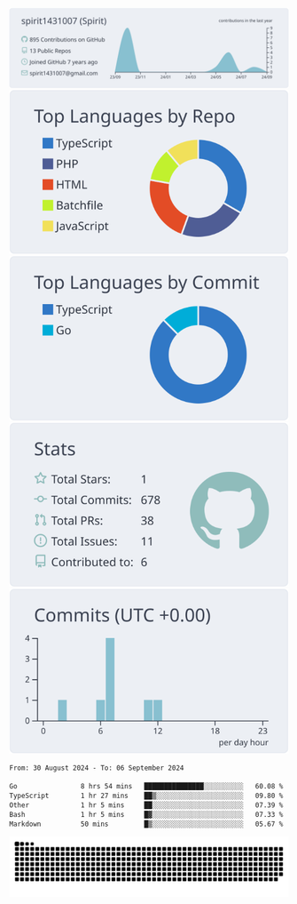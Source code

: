 [![](https://raw.githubusercontent.com/spirit1431007/spirit1431007/master/profile-summary-card-output/nord_bright/0-profile-details.svg)](https://git.io/spiritx)
[![](https://raw.githubusercontent.com/spirit1431007/spirit1431007/master/profile-summary-card-output/nord_bright/1-repos-per-language.svg)](https://git.io/spiritx) [![](https://raw.githubusercontent.com/spirit1431007/spirit1431007/master/profile-summary-card-output/nord_bright/2-most-commit-language.svg)](https://git.io/spiritx)
[![](https://raw.githubusercontent.com/spirit1431007/spirit1431007/master/profile-summary-card-output/nord_bright/3-stats.svg)](https://git.io/spiritx) [![](https://raw.githubusercontent.com/spirit1431007/spirit1431007/master/profile-summary-card-output/nord_bright/4-productive-time.svg)](https://git.io/spiritx)

<!--START_SECTION:waka-->

```txt
From: 30 August 2024 - To: 06 September 2024

Go                8 hrs 54 mins   ███████████████░░░░░░░░░░   60.08 %
TypeScript        1 hr 27 mins    ██▒░░░░░░░░░░░░░░░░░░░░░░   09.80 %
Other             1 hr 5 mins     ██░░░░░░░░░░░░░░░░░░░░░░░   07.39 %
Bash              1 hr 5 mins     █▓░░░░░░░░░░░░░░░░░░░░░░░   07.33 %
Markdown          50 mins         █▒░░░░░░░░░░░░░░░░░░░░░░░   05.67 %
```

<!--END_SECTION:waka-->

![contribution](https://github.com/spirit1431007/spirit1431007/blob/output/github-contribution-grid-snake.svg)
